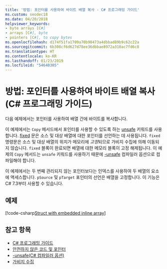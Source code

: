 ```yaml
---
title: '방법: 포인터를 사용하여 바이트 배열 복사 - C# 프로그래밍 가이드'
ms.custom: seodec18
ms.date: 04/20/2018
helpviewer_keywords:
- byte arrays [C#]
- arrays [C#], byte
- pointers [C#], to copy bytes
ms.openlocfilehash: d174f51fa1709a70b98473a4dbbad89b9c62c22a
ms.sourcegitcommit: 6b308cf6d627d78ee36dbbae8972a310ac7fd6c8
ms.translationtype: HT
ms.contentlocale: ko-KR
ms.lasthandoff: 01/23/2019
ms.locfileid: "54640305"
---
```

# <a name="how-to-use-pointers-to-copy-an-array-of-bytes--c-programming-guide"></a>방법: 포인터를 사용하여 바이트 배열 복사(C# 프로그래밍 가이드)

다음 예제에서는 포인터를 사용하여 배열 간에 바이트를 복사합니다.

이 예제에서는 `Copy` 메서드에서 포인터를 사용할 수 있도록 하는 [unsafe](../../language-reference/keywords/unsafe.md) 키워드를 사용합니다. [fixed](../../language-reference/keywords/fixed-statement.md) 문은 소스 및 대상 배열에 대한 포인터를 선언하는 데 사용됩니다. `fixed` 명령문은 소스 및 대상 배열의 위치가 메모리에 *고정*되므로 가비지 수집에 의해 이동되지 않습니다. `fixed` 블록이 완료되면 배열에 대한 메모리 블록이 고정 해제됩니다. 이 예제의 `Copy` 메서드는 `unsafe` 키워드를 사용하기 때문에 [-unsafe](../../language-reference/compiler-options/unsafe-compiler-option.md) 컴파일러 옵션으로 컴파일해야 합니다.

이 예제에서는 두 번째 관리되지 않는 포인터보다는 인덱스를 사용하여 두 배열의 요소에 액세스합니다. `pSource` 및 `pTarget` 포인터의 선언은 배열을 고정합니다. 이 기능은 C# 7.3부터 사용할 수 있습니다.

## <a name="example"></a>예제

[!code-csharp[Struct with embedded inline array](../../../../samples/snippets/csharp/keywords/FixedKeywordExamples.cs#8)]

## <a name="see-also"></a>참고 항목

- [C# 프로그래밍 가이드](../index.md)
- [안전하지 않은 코드 및 포인터](index.md)
- [-unsafe(C# 컴파일러 옵션)](../../language-reference/compiler-options/unsafe-compiler-option.md)
- [가비지 수집](../../../standard/garbage-collection/index.md)
